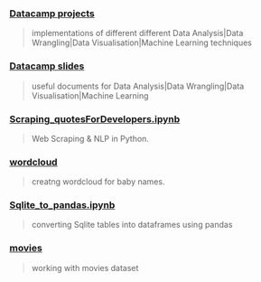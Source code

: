 ### **[Datacamp projects](https://github.com/negikaran7/Data_Science/tree/master/DataCamp%20Projects)**
>implementations of different different Data Analysis|Data Wrangling|Data Visualisation|Machine Learning techniques 

### **[Datacamp slides](https://github.com/negikaran7/Data_Science/tree/master/Datacamp)**
>useful documents for Data Analysis|Data Wrangling|Data Visualisation|Machine Learning

### **[Scraping_quotesForDevelopers.ipynb](https://github.com/negikaran7/Data_Science/blob/master/Scraping_quotesForDevelopers.ipynb)**
>Web Scraping & NLP in Python.

### **[wordcloud](https://github.com/negikaran7/Data_Science/tree/master/wordcloud)**
>creatng wordcloud for baby names.

### **[Sqlite_to_pandas.ipynb](https://github.com/negikaran7/Data_Science/blob/master/Sqlite_to_pandas.ipynb)**
>converting Sqlite tables into dataframes using pandas

### **[movies](https://github.com/negikaran7/Data_Science/tree/master/movies)**
>working with movies dataset
